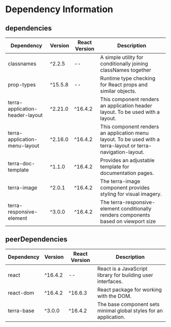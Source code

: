 # Dependency Information

## dependencies
| Dependency | Version | React Version | Description |
|-|-|-|-|
| classnames | ^2.2.5 | -- | A simple utility for conditionally joining classNames together |
| prop-types | ^15.5.8 | -- | Runtime type checking for React props and similar objects. |
| terra-application-header-layout | ^2.21.0 | ^16.4.2 | This component renders an application header layout. To be used with a layout. |
| terra-application-menu-layout | ^2.16.0 | ^16.4.2 | This component renders an application menu layout. To be used with a terra-layout or terra-navigation-layout. |
| terra-doc-template | ^1.1.0 | ^16.4.2 | Provides an adjustable template for documentation pages. |
| terra-image | ^2.0.1 | ^16.4.2 | The terra-image component provides styling for visual imagery. |
| terra-responsive-element | ^3.0.0 | ^16.4.2 | The terra-responsive-element conditionally renders components based on viewport size |

## peerDependencies
| Dependency | Version | React Version | Description |
|-|-|-|-|
| react | ^16.4.2 | -- | React is a JavaScript library for building user interfaces. |
| react-dom | ^16.4.2 | ^16.6.3 | React package for working with the DOM. |
| terra-base | ^3.0.0 | ^16.4.2 | The base component sets minimal global styles for an application. |
